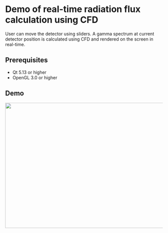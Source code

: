 # Demo of real-time radiation flux calculation using CFD
User can move the detector using sliders. A gamma spectrum at current detector position is calculated using CFD and rendered on the screen in real-time.

## Prerequisites
- Qt 5.13 or higher
- OpenGL 3.0 or higher

## Demo
<img src="Demo/demo.gif" width="800" height="400" />
